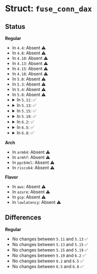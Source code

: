 # Struct: <code>fuse_conn_dax</code>

## Status
<b>Regular</b>
<ul>
<li>
In <code>4.4</code>: Absent ⚠️
</li>
<li>
In <code>4.8</code>: Absent ⚠️
</li>
<li>
In <code>4.10</code>: Absent ⚠️
</li>
<li>
In <code>4.13</code>: Absent ⚠️
</li>
<li>
In <code>4.15</code>: Absent ⚠️
</li>
<li>
In <code>4.18</code>: Absent ⚠️
</li>
<li>
In <code>5.0</code>: Absent ⚠️
</li>
<li>
In <code>5.3</code>: Absent ⚠️
</li>
<li>
In <code>5.4</code>: Absent ⚠️
</li>
<li>
In <code>5.8</code>: Absent ⚠️
</li>
<li>
<details>
<summary>In <code>5.11</code>: ✅</summary>

```c
struct fuse_conn_dax {
    struct dax_device *dev;
    spinlock_t lock;
    long unsigned int nr_busy_ranges;
    struct list_head busy_ranges;
    struct delayed_work free_work;
    wait_queue_head_t range_waitq;
    long int nr_free_ranges;
    struct list_head free_ranges;
    long unsigned int nr_ranges;
};
```
</details>
</li>
<li>
<details>
<summary>In <code>5.13</code>: ✅</summary>

```c
struct fuse_conn_dax {
    struct dax_device *dev;
    spinlock_t lock;
    long unsigned int nr_busy_ranges;
    struct list_head busy_ranges;
    struct delayed_work free_work;
    wait_queue_head_t range_waitq;
    long int nr_free_ranges;
    struct list_head free_ranges;
    long unsigned int nr_ranges;
};
```
</details>
</li>
<li>
<details>
<summary>In <code>5.15</code>: ✅</summary>

```c
struct fuse_conn_dax {
    struct dax_device *dev;
    spinlock_t lock;
    long unsigned int nr_busy_ranges;
    struct list_head busy_ranges;
    struct delayed_work free_work;
    wait_queue_head_t range_waitq;
    long int nr_free_ranges;
    struct list_head free_ranges;
    long unsigned int nr_ranges;
};
```
</details>
</li>
<li>
<details>
<summary>In <code>5.19</code>: ✅</summary>

```c
struct fuse_conn_dax {
    struct dax_device *dev;
    spinlock_t lock;
    long unsigned int nr_busy_ranges;
    struct list_head busy_ranges;
    struct delayed_work free_work;
    wait_queue_head_t range_waitq;
    long int nr_free_ranges;
    struct list_head free_ranges;
    long unsigned int nr_ranges;
};
```
</details>
</li>
<li>
<details>
<summary>In <code>6.2</code>: ✅</summary>

```c
struct fuse_conn_dax {
    struct dax_device *dev;
    spinlock_t lock;
    long unsigned int nr_busy_ranges;
    struct list_head busy_ranges;
    struct delayed_work free_work;
    wait_queue_head_t range_waitq;
    long int nr_free_ranges;
    struct list_head free_ranges;
    long unsigned int nr_ranges;
};
```
</details>
</li>
<li>
<details>
<summary>In <code>6.5</code>: ✅</summary>

```c
struct fuse_conn_dax {
    struct dax_device *dev;
    spinlock_t lock;
    long unsigned int nr_busy_ranges;
    struct list_head busy_ranges;
    struct delayed_work free_work;
    wait_queue_head_t range_waitq;
    long int nr_free_ranges;
    struct list_head free_ranges;
    long unsigned int nr_ranges;
};
```
</details>
</li>
<li>
<details>
<summary>In <code>6.8</code>: ✅</summary>

```c
struct fuse_conn_dax {
    struct dax_device *dev;
    spinlock_t lock;
    long unsigned int nr_busy_ranges;
    struct list_head busy_ranges;
    struct delayed_work free_work;
    wait_queue_head_t range_waitq;
    long int nr_free_ranges;
    struct list_head free_ranges;
    long unsigned int nr_ranges;
};
```
</details>
</li>
</ul>
<b>Arch</b>
<ul>
<li>
In <code>arm64</code>: Absent ⚠️
</li>
<li>
In <code>armhf</code>: Absent ⚠️
</li>
<li>
In <code>ppc64el</code>: Absent ⚠️
</li>
<li>
In <code>riscv64</code>: Absent ⚠️
</li>
</ul>
<b>Flavor</b>
<ul>
<li>
In <code>aws</code>: Absent ⚠️
</li>
<li>
In <code>azure</code>: Absent ⚠️
</li>
<li>
In <code>gcp</code>: Absent ⚠️
</li>
<li>
In <code>lowlatency</code>: Absent ⚠️
</li>
</ul>

## Differences
<b>Regular</b>
<ul>
<li>
No changes between <code>5.11</code> and <code>5.13</code> ✅
</li>
<li>
No changes between <code>5.13</code> and <code>5.15</code> ✅
</li>
<li>
No changes between <code>5.15</code> and <code>5.19</code> ✅
</li>
<li>
No changes between <code>5.19</code> and <code>6.2</code> ✅
</li>
<li>
No changes between <code>6.2</code> and <code>6.5</code> ✅
</li>
<li>
No changes between <code>6.5</code> and <code>6.8</code> ✅
</li>
</ul>
